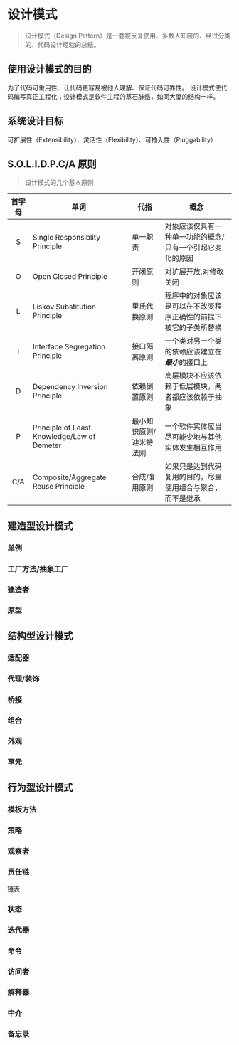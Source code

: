 # 设计模式
> 设计模式（Design Pattern）是一套被反复使用、多数人知晓的、经过分类的、代码设计经验的总结。

## 使用设计模式的目的
为了代码可重用性、让代码更容易被他人理解、保证代码可靠性。 设计模式使代码编写真正工程化；设计模式是软件工程的基石脉络，如同大厦的结构一样。

## 系统设计目标
可扩展性（Extensibility）、灵活性（Flexibility）、可插入性（Pluggability）

## S.O.L.I.D.P.C/A 原则
> 设计模式的几个基本原则

| 首字母 | 单词 | 代指 | 概念 |
|:---:|---|---|---|
|S|Single Responsiblity Principle | 单一职责 | 对象应该仅具有一种单一功能的概念/只有一个引起它变化的原因|
|O|Open Closed Principle |开闭原则|对扩展开放,对修改关闭|
|L|Liskov Substitution Principle | 里氏代换原则|程序中的对象应该是可以在不改变程序正确性的前提下被它的子类所替换|
|I|Interface Segregation Principle|接口隔离原则|一个类对另一个类的依赖应该建立在***最小***的接口上|
|D|Dependency Inversion Principle|依赖倒置原则|高层模块不应该依赖于低层模块，两者都应该依赖于抽象|
|P|Principle of Least Knowledge/Law of Demeter|最小知识原则/迪米特法则|一个软件实体应当尽可能少地与其他实体发生相互作用|
|C/A|Composite/Aggregate Reuse Principle|合成/复用原则|如果只是达到代码复用的目的，尽量使用组合与聚合，而不是继承|

## 建造型设计模式
### 单例
### 工厂方法/抽象工厂
### 建造者
### 原型
## 结构型设计模式
### 适配器
### 代理/装饰
### 桥接
### 组合
### 外观
### 享元
## 行为型设计模式
### 模板方法
### 策略
### 观察者
### 责任链
链表
### 状态
### 迭代器
### 命令
### 访问者
### 解释器
### 中介
### 备忘录

